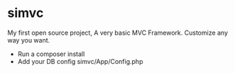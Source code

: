 # simvc
My first open source project, A very basic MVC Framework. Customize any way you want.

- Run a composer install
- Add your DB config simvc/App/Config.php
